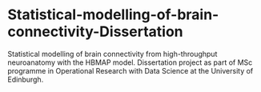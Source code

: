 # Statistical-modelling-of-brain-connectivity-Dissertation
Statistical modelling of brain connectivity from high-throughput neuroanatomy with the HBMAP model. Dissertation project as part of MSc programme in Operational Research with Data Science at the University of Edinburgh.

